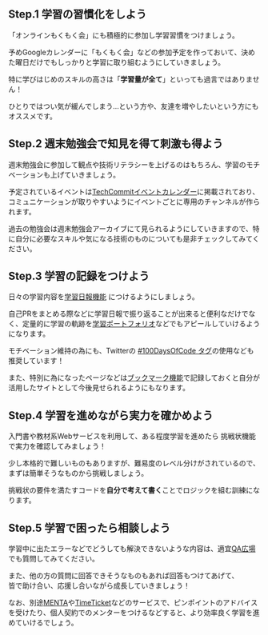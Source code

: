 ## Step.1 学習の習慣化をしよう
「オンラインもくもく会」にも積極的に参加し学習習慣をつけましょう。

予めGoogleカレンダーに「もくもく会」などの参加予定を作っておいて、決めた曜日だけでもしっかりと学習に取り組むようにしていきましょう。

特に学びはじめのスキルの高さは「**学習量が全て**」といっても過言ではありません！

ひとりではつい気が緩んでしまう…という方や、友達を増やしたいという方にもオススメです。

## Step.2 週末勉強会で知見を得て刺激も得よう
週末勉強会に参加して観点や技術リテラシーを上げるのはもちろん、学習のモチベーションも上げていきましょう。

予定されているイベントは[TechCommitイベントカレンダー](https://calendar.google.com/calendar/embed?src=tech-training.jp_b7ist9cicomc67aoejm64kobm0%40group.calendar.google.com&ctz=Asia%2FTokyo)に掲載されており、コミュニケーションが取りやすいようにイベントごとに専用のチャンネルが作られます。

過去の勉強会は週末勉強会アーカイブにて見られるようにしていきますので、特に自分に必要なスキルや気になる技術のものについても是非チェックしてみてください。

## Step.3 学習の記録をつけよう
日々の学習内容を[学習日報機能](https://www.tech-commit.jp/your/learning_reports/new) につけるようにしましょう。

自己PRをまとめる際などに学習日報で振り返ることが出来ると便利なだけでなく、定量的に学習の軌跡を[学習ポートフォリオ](https://www.tech-commit.jp/your/portfolios)などでもアピールしていけるようになります。

モチベーション維持の為にも、Twitterの [#100DaysOfCode タグ](https://twitter.com/search?q=%23100DaysOfCode&src=typeahead_click)の使用なども推奨しています！

また、特別に為になったページなどは[ブックマーク機能](https://www.tech-commit.jp/main/bookmarks)で記録しておくと自分が活用したサイトとして今後見せられるようにもなります。

## Step.4 学習を進めながら実力を確かめよう
入門書や教材系Webサービスを利用して、ある程度学習を進めたら 挑戦状機能 で実力を確認してみましょう！

少し本格的で難しいものもありますが、難易度のレベル分けがされているので、まずは簡単そうなものから挑戦しましょう。

挑戦状の要件を満たすコードを**自分で考えて書く**ことでロジックを組む訓練になります。

## Step.5 学習で困ったら相談しよう
学習中に出たエラーなどでどうしても解決できないような内容は、適宜[QA広場](https://www.tech-commit.jp/main/questions)でも質問してみてください。

また、他の方の質問に回答できそうなものもあれば回答もつけてあげて、  
皆で助け合い、応援し合いながら成長していきましょう！

なお、別途[MENTA](https://menta.work/)や[TimeTicket](https://www.timeticket.jp/)などのサービスで、ピンポイントのアドバイスを受けたり、個人契約でのメンターをつけるなどすると、より効率良く学習を進めていけるでしょう。
